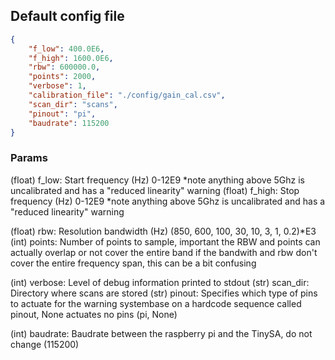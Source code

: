 ## Default config file

```json
{
    "f_low": 400.0E6,
    "f_high": 1600.0E6,
    "rbw": 600000.0,
    "points": 2000,
    "verbose": 1,
    "calibration_file": "./config/gain_cal.csv",
    "scan_dir": "scans",
    "pinout": "pi",
    "baudrate": 115200
}
```

### Params
(float) f_low: Start frequency (Hz) 0-12E9 *note anything above 5Ghz is uncalibrated and has a "reduced linearity" warning
(float) f_high: Stop frequency (Hz)  0-12E9 *note anything above 5Ghz is uncalibrated and has a "reduced linearity" warning

(float) rbw: Resolution bandwidth (Hz) (850, 600, 100, 30, 10, 3, 1, 0.2)*E3
(int) points: Number of points to sample, important the RBW and points can actually overlap or not cover the entire band if the 
bandwith and rbw don't cover the entire frequency span, this can be a bit confusing 

(int) verbose: Level of debug information printed to stdout
(str) scan_dir: Directory where scans are stored
(str) pinout: Specifies which type of pins to actuate for the warning systembase on a hardcode sequence called pinout, 
None actuates no pins (pi, None)

(int) baudrate: Baudrate between the raspberry pi and the TinySA, do not change (115200)
